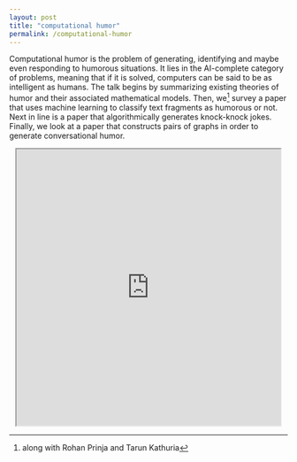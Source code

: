 ```yaml
---
layout: post
title: "computational humor"
permalink: /computational-humor
---
```


Computational humor is the problem of generating, identifying and maybe even responding to humorous situations. It lies in the AI-complete category of problems, meaning that if it is solved, computers can be said to be as intelligent as humans. The talk begins by summarizing existing theories of humor and their associated mathematical models. Then, we[^1] survey a paper that uses machine learning to classify text fragments as humorous or not. Next in line is a paper that algorithmically generates knock-knock jokes. Finally, we look at a paper that constructs pairs of graphs in order to generate conversational humor.

<center>
	<iframe src="https://drive.google.com/file/d/0ByQtLx_3RS9-b1ZMOTAwYkU1Z3M/preview" width="95%" height="500"></iframe>
</center>
<!-- link -->

[^1]: along with Rohan Prinja and Tarun Kathuria
